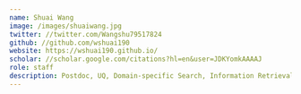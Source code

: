 ```yaml
---
name: Shuai Wang
image: /images/shuaiwang.jpg
twitter: //twitter.com/Wangshu79517824
github: //github.com/wshuai190
website: https://wshuai190.github.io/
scholar: //scholar.google.com/citations?hl=en&user=JDKYomkAAAAJ
role: staff
description: Postdoc, UQ, Domain-specific Search, Information Retrieval, and NLP.
---
```

